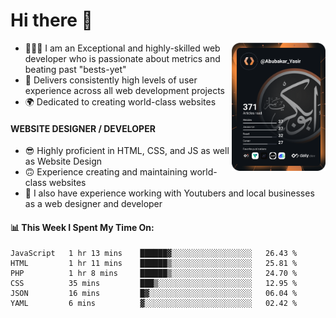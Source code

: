 <link rel="stylesheet" href="./main.css">

# Hi there 👋
<a href="https://app.daily.dev/Abubakar_Yasir"><img src="https://github.com/AbubakarYasir/AbubakarYasir/blob/main/devcard.svg" align="right" width="150" alt="Abubakar Yasir's Dev Card"/></a>

- 👨🏻‍💻 I am an Exceptional and highly-skilled web developer who is passionate about metrics and beating past "bests-yet"
- 👤 Delivers consistently high levels of user experience across all web development projects
- 🌍 Dedicated to creating world-class websites

#### WEBSITE DESIGNER / DEVELOPER

- 😎 Highly proficient in HTML, CSS, and JS
as well as Website Design
- 🙃 Experience creating and maintaining world-class websites
- 💼 I also have experience working with Youtubers and local businesses as a web designer and developer

#### 📊 This Week I Spent My Time On:
<!--START_SECTION:waka-->

```text
JavaScript   1 hr 13 mins    ██████▓░░░░░░░░░░░░░░░░░░   26.43 %
HTML         1 hr 11 mins    ██████▒░░░░░░░░░░░░░░░░░░   25.81 %
PHP          1 hr 8 mins     ██████▒░░░░░░░░░░░░░░░░░░   24.70 %
CSS          35 mins         ███▒░░░░░░░░░░░░░░░░░░░░░   12.95 %
JSON         16 mins         █▓░░░░░░░░░░░░░░░░░░░░░░░   06.04 %
YAML         6 mins          ▓░░░░░░░░░░░░░░░░░░░░░░░░   02.42 %
```

<!--END_SECTION:waka-->


\
&nbsp;
\
&nbsp;
\
&nbsp;
\
&nbsp;

